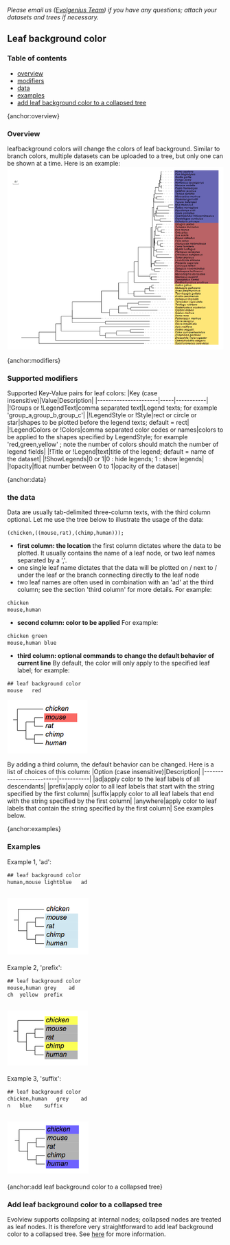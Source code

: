 *Please email us ([Evolgenius Team](mailto:evolgenius.team@gmail.com)) if you have any questions; attach your datasets and trees if necessary.*

## Leaf background color

### Table of contents
* [overview](#overview)
* [modifiers](#modifiers)
* [data](#data)
* [examples](#examples)
* [add leaf background color to a collapsed tree](#add-leaf-background-color-to-a-collapsed-tree)

{anchor:overview}
### Overview
leafbackground colors will change the colors of leaf background. Similar to branch colors, multiple datasets can be uploaded to a tree, but only one can be shown at a time.
Here is an example:
![](images/DatasetLeafBKColor_ev.bkcolor.001.png)

{anchor:modifiers}
### Supported modifiers
Supported Key-Value pairs for leaf colors:
|Key (case insensitive)|Value|Description|
|----------------------|-----|-----------|
|!Groups or !LegendText|comma separated text|Legend texts; for example 'group_a,group_b,group_c'|
|!LegendStyle or !Style|rect or circle or star|shapes to be plotted before the legend texts; default = rect|
|!LegendColors or !Colors|comma separated color codes or names|colors to be applied to the shapes specified by LegendStyle; for example 'red,green,yellow' ; note the number of colors should match the number of legend fields|
|!Title or !Legend|text|title of the legend; default = name of the dataset|
|!ShowLegends|0 or 1|0 : hide legends; 1 : show legends|
|!opacity|float number between 0 to 1|opacity of the dataset|

{anchor:data}
### the data
Data are usually tab-delimited three-column texts, with the third column optional.
Let me use the tree below to illustrate the usage of the data:
```
(chicken,((mouse,rat),(chimp,human)));
```
* **first column: the location**
the first column dictates where the data to be plotted. It usually contains the name of a leaf node, or two leaf names separated by a ','.
* one single leaf name dictates that the data will be plotted on / next to / under the leaf or the branch connecting directly to the leaf node
* two leaf names are often used in combination with an 'ad' at the third column; see the section 'third column' for more details.
For example:
```
chicken
mouse,human
```
* **second column: color to be applied**
For example:
```
chicken	green
mouse,human	blue
```

* **third column: optional commands to change the default behavior of current line**
By default, the color will only apply to the specified leaf label; for example:
```
## leaf background color
mouse	red
```
![](images/DatasetLeafBKColor_leafbk_mouse.png)

By adding a third column, the default behavior can be changed. Here is a list of choices of this column:
|Option (case insensitive)|Description|
|-------------------------|-----------|
|ad|apply color to the leaf labels of all descendants|
|prefix|apply color to all leaf labels that start with the string specified by the first column|
|suffix|apply color to all leaf labels that end with the string specified by the first column|
|anywhere|apply color to leaf labels that contain the string specified by the first column|
See examples below.

{anchor:examples}
### Examples
Example 1, 'ad':
```
## leaf background color
human,mouse	lightblue	ad
 ```
![](images/DatasetLeafBKColor_leafbk_ad.png)
----
Example 2, 'prefix':
```
## leaf background color
mouse,human	grey	ad
ch	yellow	prefix
```
![](images/DatasetLeafBKColor_leafbk_ad_prefix.png)
----
Example 3, 'suffix':
```
## leaf background color
chicken,human	grey	ad
n	blue	suffix
```
![](images/DatasetLeafBKColor_leafbk_ad_suffix.png)
----
{anchor:add leaf background color to a collapsed tree}
### Add leaf background color to a collapsed tree
Evolview supports collapsing at internal nodes; collapsed nodes are treated as leaf nodes. It is therefore very straightforward to add leaf background color to a collapsed tree. See [here](/datasets/13_collapse_at_internal_nodes/DatasetCollapseInternalNodes.md) for more information.
